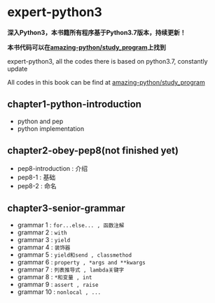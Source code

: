 # expert-python3

**深入Python3，本书籍所有程序基于Python3.7版本，持续更新！**

**本书代码可以在[amazing-python/study_program](https://github.com/pynickle/amazing-python/tree/master/study_program)上找到**

expert-python3, all the codes there is based on python3.7, constantly update

All codes in this book can be find at [amazing-python/study_program](https://github.com/pynickle/amazing-python/tree/master/study_program)
 
## chapter1-python-introduction
- python and pep
- python implementation

## chapter2-obey-pep8(not finished yet)
- pep8-introduction : 介绍
- pep8-1 : 基础
- pep8-2 : 命名

## chapter3-senior-grammar
- grammar 1 : `for...else... , 函数注解`
- grammar 2 : `with`
- grammar 3 : `yield`
- grammar 4 : `装饰器`
- grammar 5 : `yield和send , classmethod`
- grammar 6 : `property , *args and **kwargs`
- grammar 7 : `列表推导式 , lambda关键字`
- grammar 8 : `*和变量 , int`
- grammar 9 : `assert , raise`
- grammar 10 : `nonlocal , ...`